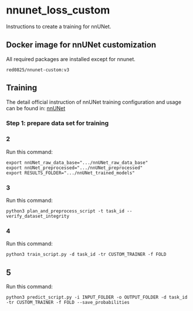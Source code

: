 # nnunet_loss_custom
Instructions to create a training for nnUNet.

## Docker image for nnUNet customization
All required packages are installed except for nnunet.
```
red0825/nnunet-custom:v3
```

## Training
The detail official instruction of nnUNet training configuration and usage can be found in: [nnUNet](https://github.com/MIC-DKFZ/nnunet)

### Step 1: prepare data set for training


### 2
Run this command:
```
export nnUNet_raw_data_base=".../nnUNet_raw_data_base"
export nnUNet_preprocessed=".../nnUNet_preprocessed"
export RESULTS_FOLDER=".../nnUNet_trained_models"
```

### 3
Run this command:
```
python3 plan_and_preprocess_script -t task_id --verify_dataset_integrity
```

### 4
Run this command:
```
python3 train_script.py -d task_id -tr CUSTOM_TRAINER -f FOLD
```

## 5
Run this command:
```
python3 predict_script.py -i INPUT_FOLDER -o OUTPUT_FOLDER -d task_id -tr CUSTOM_TRAINER -f FOLD --save_probabilities
```
